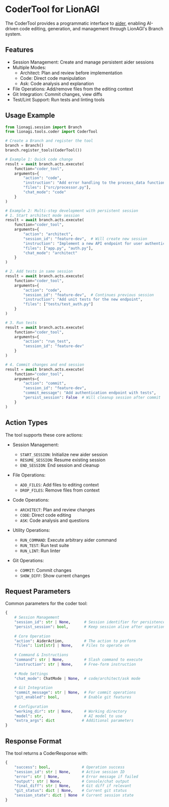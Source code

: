 # CoderTool for LionAGI

The CoderTool provides a programmatic interface to [aider](https://aider.chat), enabling AI-driven code editing, generation, and management through LionAGI's Branch system.

## Features

- Session Management: Create and manage persistent aider sessions
- Multiple Modes:
  - Architect: Plan and review before implementation
  - Code: Direct code manipulation
  - Ask: Code analysis and explanation
- File Operations: Add/remove files from the editing context
- Git Integration: Commit changes, view diffs
- Test/Lint Support: Run tests and linting tools

## Usage Example

```python
from lionagi.session import Branch
from lionagi.tools.coder import CoderTool

# Create a Branch and register the tool
branch = Branch()
branch.register_tools(CoderTool())

# Example 1: Quick code change
result = await branch.acts.execute(
    function="coder_tool",
    arguments={
        "action": "code",
        "instruction": "Add error handling to the process_data function",
        "files": ["src/processor.py"],
        "chat_mode": "code"
    }
)

# Example 2: Multi-step development with persistent session
# 1. Start architect mode session
result = await branch.acts.execute(
    function="coder_tool",
    arguments={
        "action": "architect",
        "session_id": "feature-dev",  # Will create new session
        "instruction": "Implement a new API endpoint for user authentication",
        "files": ["app.py", "auth.py"],
        "chat_mode": "architect"
    }
)

# 2. Add tests in same session
result = await branch.acts.execute(
    function="coder_tool",
    arguments={
        "action": "code",
        "session_id": "feature-dev",  # Continues previous session
        "instruction": "Add unit tests for the new endpoint",
        "files": ["tests/test_auth.py"]
    }
)

# 3. Run tests
result = await branch.acts.execute(
    function="coder_tool",
    arguments={
        "action": "run_test",
        "session_id": "feature-dev"
    }
)

# 4. Commit changes and end session
result = await branch.acts.execute(
    function="coder_tool",
    arguments={
        "action": "commit",
        "session_id": "feature-dev",
        "commit_message": "Add authentication endpoint with tests",
        "persist_session": False  # Will cleanup session after commit
    }
)
```

## Action Types

The tool supports these core actions:

- Session Management:
  - `START_SESSION`: Initialize new aider session
  - `RESUME_SESSION`: Resume existing session
  - `END_SESSION`: End session and cleanup

- File Operations:
  - `ADD_FILES`: Add files to editing context
  - `DROP_FILES`: Remove files from context

- Code Operations:
  - `ARCHITECT`: Plan and review changes
  - `CODE`: Direct code editing
  - `ASK`: Code analysis and questions

- Utility Operations:
  - `RUN_COMMAND`: Execute arbitrary aider command
  - `RUN_TEST`: Run test suite
  - `RUN_LINT`: Run linter

- Git Operations:
  - `COMMIT`: Commit changes
  - `SHOW_DIFF`: Show current changes

## Request Parameters

Common parameters for the coder tool:

```python
{
    # Session Management
    "session_id": str | None,      # Session identifier for persistence
    "persist_session": bool,       # Keep session alive after operation
    
    # Core Operation
    "action": AiderAction,         # The action to perform
    "files": list[str] | None,    # Files to operate on
    
    # Command & Instructions
    "command": str | None,         # Slash command to execute
    "instruction": str | None,     # Free-form instruction
    
    # Mode Settings
    "chat_mode": ChatMode | None,  # code/architect/ask mode
    
    # Git Integration
    "commit_message": str | None,  # For commit operations
    "git_enabled": bool,           # Enable git features
    
    # Configuration
    "working_dir": str | None,     # Working directory
    "model": str,                  # AI model to use
    "extra_args": dict            # Additional parameters
}
```

## Response Format

The tool returns a CoderResponse with:

```python
{
    "success": bool,              # Operation success
    "session_id": str | None,     # Active session ID
    "error": str | None,          # Error message if failed
    "output": str | None,         # Console/chat output
    "final_diff": str | None,     # Git diff if relevant
    "git_status": dict | None,    # Current git status
    "session_state": dict | None  # Current session state
}
